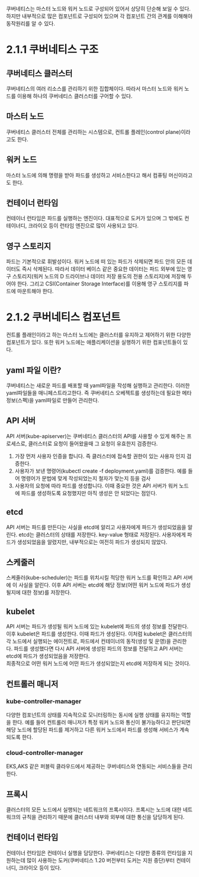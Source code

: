 쿠버네티스는 마스터 노드와 워커 노드로 구성되어 있어서 상당히 단순해 보일 수 있다. 
하지만 내부적으로 많은 컴포넌트로 구성되어 있으며 각 컴포넌트 간의 관계를 이해해야 동작원리를 알 수 있다.

# 2.1.1 쿠버네티스 구조

## 쿠버네티스 클러스터
쿠버네티스의 여러 리소스를 관리하기 위한 집합체이다. 따라서 마스터 노드와 워커 노드를 이용해 하나의 쿠버네티스 클러스터를 구어할 수 있다.

## 마스터 노드
쿠버네티스 클러스터 전체를 관리하는 시스템으로, 컨트롤 플레인(control plane)이라고도 한다.

## 워커 노드
마스터 노드에 의해 명령을 받아 파드를 생성하고 서비스한다고 해서 컴퓨팅 머신이라고도 한다.

## 컨테이너 런타임
컨테이너 런타임은 파드를 실행하는 엔진이다. 대표적으로 도커가 있으며 그 밖에도 컨테이너디, 크라이오 등이 런타임 엔진으로 많이 사용되고 있다.

## 영구 스토리지
파드는 기본적으로 휘발성이다.
워커 노드에 떠 있는 파드가 삭제되면 파드 안의 모든 데이터도 즉시 삭제된다. 
따라서 데이터 베이스 같은 중요한 데이터는 파드 외부에 있는 영구 스토리지(워커 노드의 D 드라이브나 데이터 저장 용도의 전용 스토리지)에 저장해 두어야 한다.
그리고 CSI(Container Storage Interface)를 이용해 영구 스토리지를 파드에 마운트해야 한다.

# 2.1.2 쿠버네티스 컴포넌트
컨트롤 플래인이라고 하는 마스터 노드에는 클러스터를 유지하고 제어하기 위한 다양한 컴포넌트가 있다.
또한 워커 노드에는 애플리케이션을 실행하기 위한 컴포넌트들이 있다.

## yaml 파일 이란?
쿠버네티스는 새로운 파드를 배포할 때 yaml파일을  작성해 실행하고 관리한다.
이러한 yaml파일들을 매니페스트라고한다.
즉 쿠버네티스 오베젝트를 생성하는데 필요한 메타 정보(스펙)을 yaml파일로 만들어 관리한다.

## API 서버
API 서버(kube-apiserver)는 쿠버네티스 클러스터의 API를 사용할 수 있게 해주는 프로세스로, 클러스터로 요청이 들어왔을때 그 요청이 유효한지 검증한다.
 
1. 가장 먼저 사용자 인증을 합니다. 즉 클러스터에 접속할 권한이 있는 사용자 인지 검증한다.
2. 사용자가 보낸 명령어(kubectl create -f deployment.yaml)를 검증한다. 예를 들어 명령어가 문법에 맞게 작성되었는지 철자가 맞는지 등을 검사
3. 사용자의 요청에 따라 파드를 생성합니다. 이때 중요한 것은 API 서버가 워커 노드에 파드를 생성하도록 요청했지만 아직 생성은 안 되었다는 점읻다.

## etcd
API 서버는 파드를 만든다는 사실을 etcd에 알리고 사용자에게 파드가 생성되었음을 알린다.
etcd는 클러스터의 상태를 저장한다.
key-value 형태로 저장된다.
사용자에게 파드가 생성되었음을 알렸지만, 내부적으로는 여전히 파드가 생성되지 않았다.

## 스케줄러
스케줄러(kube-scheduler)는 파드를 위치시킬 적당한 워커 노드를 확인하고 API 서버에 이 사실을 알린다.
이후 API 서버는 etcd에 해당 정보(어떤 워커 노드에 파드가 생성될지에 대한 정보)를 저장한다.

## kubelet
API 서버는 파드가 생성될 워커 노드에 있는 kubelet에 파드의 생성 정보를 전달한다.
이후 kubelet은 파드를 생성한다.
이때 파드가 생성된다. 
이처럼 kubelet은 클러스터의 각 노드에서 실행되는 에이전트로, 파드에서 컨테이너의 동작(생성 및 운영)을 관리한다.
파드를 생성했다면 다시 API 서버에 생성된 파드의 정보를 전달하고 API 서버는 etcd에 파드가 생성되었음을 저장한다.  
최종적으로 어떤 워커 노드에 어떤 파드가 생성되었는지 etcd에 저장하게 되는 것이다.

## 컨트롤러 매니저
### kube-controller-manager
다양한 컴포넌트의 상태를 지속적으로 모니터링하는 동시에 실행 상태를 유지하는 역할을 한다. 
예를 들어 컨트롤러 매니저가 특정 워커 노드와 통신이 불가능하다고 판단되면 해당 노드에 할당된 파드를 제거하고 
다른 워커 노드에서 파드를 생성해 서비스가 계속되도록 한다.

### cloud-controller-manager
EKS,AKS 같은 퍼블릭 클라우드에서 제공하는 쿠버네티스와 연동되는 서비스들을 관리한다.

## 프록시
클러스터의 모든 노드에서 실행되는 네트워크의 프록시이다. 프록시는 노드에 대한 네트워크의 규칙을 관리하기 때문에 클러스터 내부와 외부에 대한 통신을 담당하게 된다.

## 컨테이너 런타임
컨테이너 런타임은 컨테이너 실행을 담당한다.
쿠버네티스는 다양한 종류의 런타임을 지원하는데 많이 사용하는 도커(쿠버네티스 1.20 버전부터 도커는 지원 중단)부터 컨테이너디, 크라이오 등이 있다.
